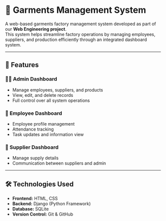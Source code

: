 # 🧵 Garments Management System

A web-based garments factory management system developed as part of our **Web Engineering project**.  
This system helps streamline factory operations by managing employees, suppliers, and production efficiently through an integrated dashboard system.

---

## 🚀 Features

### 👨‍💼 Admin Dashboard
- Manage employees, suppliers, and products  
- View, edit, and delete records  
- Full control over all system operations  

### 👔 Employee Dashboard
- Employee profile management  
- Attendance tracking  
- Task updates and information view  

### 🚚 Supplier Dashboard
- Manage supply details  
- Communication between suppliers and admin  

---

## 🛠️ Technologies Used
- **Frontend:** HTML, CSS  
- **Backend:** Django (Python Framework)  
- **Database:** SQLite  
- **Version Control:** Git & GitHub  
